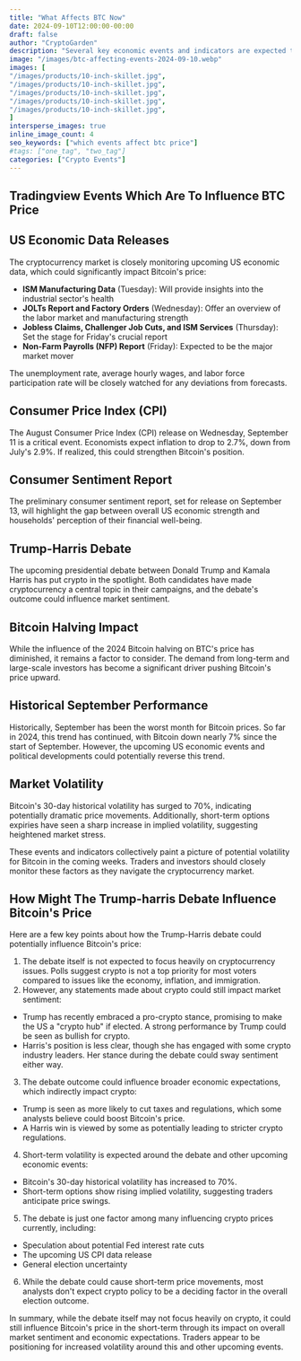 ```yaml
---
title: "What Affects BTC Now"
date: 2024-09-10T12:00:00-00:00
draft: false
author: "CryptoGarden"
description: "Several key economic events and indicators are expected to influence Bitcoin's price in the coming days and weeks. Here's an overview of the most important factors to watch:"
image: "/images/btc-affecting-events-2024-09-10.webp"
images: [
"/images/products/10-inch-skillet.jpg",
"/images/products/10-inch-skillet.jpg",
"/images/products/10-inch-skillet.jpg",
"/images/products/10-inch-skillet.jpg",
"/images/products/10-inch-skillet.jpg",
]
intersperse_images: true
inline_image_count: 4
seo_keywords: ["which events affect btc price"]
#tags: ["one_tag", "two_tag"]
categories: ["Crypto Events"]
---
```


## Tradingview Events Which Are To Influence BTC Price

US Economic Data Releases
-------------------------

The cryptocurrency market is closely monitoring upcoming US economic data, which could significantly impact Bitcoin's price:

*   **ISM Manufacturing Data** (Tuesday): Will provide insights into the industrial sector's health
*   **JOLTs Report and Factory Orders** (Wednesday): Offer an overview of the labor market and manufacturing strength
*   **Jobless Claims, Challenger Job Cuts, and ISM Services** (Thursday): Set the stage for Friday's crucial report
*   **Non-Farm Payrolls (NFP) Report** (Friday): Expected to be the major market mover

The unemployment rate, average hourly wages, and labor force participation rate will be closely watched for any deviations from forecasts.

Consumer Price Index (CPI)
--------------------------

The August Consumer Price Index (CPI) release on Wednesday, September 11 is a critical event. Economists expect inflation to drop to 2.7%, down from July's 2.9%. If realized, this could strengthen Bitcoin's position.

Consumer Sentiment Report
-------------------------

The preliminary consumer sentiment report, set for release on September 13, will highlight the gap between overall US economic strength and households' perception of their financial well-being.

Trump-Harris Debate
-------------------

The upcoming presidential debate between Donald Trump and Kamala Harris has put crypto in the spotlight. Both candidates have made cryptocurrency a central topic in their campaigns, and the debate's outcome could influence market sentiment.

Bitcoin Halving Impact
----------------------

While the influence of the 2024 Bitcoin halving on BTC's price has diminished, it remains a factor to consider. The demand from long-term and large-scale investors has become a significant driver pushing Bitcoin's price upward.

Historical September Performance
--------------------------------

Historically, September has been the worst month for Bitcoin prices. So far in 2024, this trend has continued, with Bitcoin down nearly 7% since the start of September. However, the upcoming US economic events and political developments could potentially reverse this trend.

Market Volatility
-----------------

Bitcoin's 30-day historical volatility has surged to 70%, indicating potentially dramatic price movements. Additionally, short-term options expiries have seen a sharp increase in implied volatility, suggesting heightened market stress.

These events and indicators collectively paint a picture of potential volatility for Bitcoin in the coming weeks. Traders and investors should closely monitor these factors as they navigate the cryptocurrency market.

## How Might The Trump-harris Debate Influence Bitcoin's Price

Here are a few key points about how the Trump-Harris debate could potentially influence Bitcoin's price:

1.  The debate itself is not expected to focus heavily on cryptocurrency issues. Polls suggest crypto is not a top priority for most voters compared to issues like the economy, inflation, and immigration.
2.  However, any statements made about crypto could still impact market sentiment:

*   Trump has recently embraced a pro-crypto stance, promising to make the US a "crypto hub" if elected. A strong performance by Trump could be seen as bullish for crypto.
*   Harris's position is less clear, though she has engaged with some crypto industry leaders. Her stance during the debate could sway sentiment either way.

3.  The debate outcome could influence broader economic expectations, which indirectly impact crypto:

*   Trump is seen as more likely to cut taxes and regulations, which some analysts believe could boost Bitcoin's price.
*   A Harris win is viewed by some as potentially leading to stricter crypto regulations.

4.  Short-term volatility is expected around the debate and other upcoming economic events:

*   Bitcoin's 30-day historical volatility has increased to 70%.
*   Short-term options show rising implied volatility, suggesting traders anticipate price swings.

5.  The debate is just one factor among many influencing crypto prices currently, including:

*   Speculation about potential Fed interest rate cuts
*   The upcoming US CPI data release
*   General election uncertainty

6.  While the debate could cause short-term price movements, most analysts don't expect crypto policy to be a deciding factor in the overall election outcome.

In summary, while the debate itself may not focus heavily on crypto, it could still influence Bitcoin's price in the short-term through its impact on overall market sentiment and economic expectations. Traders appear to be positioning for increased volatility around this and other upcoming events.